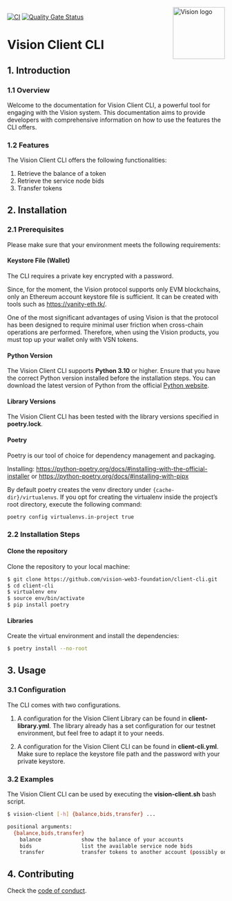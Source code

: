 <img src="https://raw.githubusercontent.com/vision-web3-foundation/client-cli/img/vision-logo-full.svg" alt="Vision logo" align="right" width="120" />

[![CI](https://github.com/vision-web3-foundation/client-cli/actions/workflows/ci.yaml/badge.svg?branch=main)](https://github.com/vision-web3-foundation/client-cli/actions/workflows/ci.yaml) 
[![Quality Gate Status](https://sonarcloud.io/api/project_badges/measure?project=vision-web3-foundation_client-cli2&metric=alert_status)](https://sonarcloud.io/summary/new_code?id=vision-web3-foundation_client-cli2)

# Vision Client CLI

## 1. Introduction

### 1.1 Overview

Welcome to the documentation for Vision Client CLI, a powerful tool for engaging with the Vision system. This documentation aims to provide developers with comprehensive information on how to use the features the CLI offers.

### 1.2 Features

The Vision Client CLI offers the following functionalities:

1. Retrieve the balance of a token
2. Retrieve the service node bids
3. Transfer tokens


## 2. Installation

### 2.1  Prerequisites

Please make sure that your environment meets the following requirements:

#### Keystore File (Wallet)

The CLI requires a private key encrypted with a password.

Since, for the moment, the Vision protocol supports only EVM blockchains, only an Ethereum account keystore file is sufficient. It can be created with tools such as https://vanity-eth.tk/.

One of the most significant advantages of using Vision is that the protocol has been designed to require minimal user friction when cross-chain operations are performed. Therefore, when using the Vision products, you must top up your wallet only with VSN tokens.

#### Python Version

The Vision Client CLI supports **Python 3.10** or higher. Ensure that you have the correct Python version installed before the installation steps. You can download the latest version of Python from the official [Python website](https://www.python.org/downloads/).

#### Library Versions

The Vision Client CLI has been tested with the library versions specified in **poetry.lock**.

#### Poetry

Poetry is our tool of choice for dependency management and packaging.

Installing: 
https://python-poetry.org/docs/#installing-with-the-official-installer
or
https://python-poetry.org/docs/#installing-with-pipx

By default poetry creates the venv directory under ```{cache-dir}/virtualenvs```. If you opt for creating the virtualenv inside the project’s root directory, execute the following command:

```bash
poetry config virtualenvs.in-project true
```

### 2.2  Installation Steps

#### Clone the repository

Clone the repository to your local machine:

```bash
$ git clone https://github.com/vision-web3-foundation/client-cli.git
$ cd client-cli
$ virtualenv env
$ source env/bin/activate
$ pip install poetry
```

#### Libraries

Create the virtual environment and install the dependencies:

```bash
$ poetry install --no-root
```

## 3. Usage

### 3.1 Configuration

The CLI comes with two configurations.

1. A configuration for the Vision Client Library can be found in **client-library.yml**.
The library already has a set configuration for our testnet environment, but feel free to adapt it to your needs.

2. A configuration for the Vision Client CLI can be found in **client-cli.yml**. Make sure to replace the keystore file path and the password with your private keystore.

### 3.2 Examples

The Vision Client CLI can be used by executing the **vision-client.sh** bash script.

```bash
$ vision-client [-h] {balance,bids,transfer} ...

positional arguments:
  {balance,bids,transfer}
    balance             show the balance of your accounts
    bids                list the available service node bids
    transfer            transfer tokens to another account (possibly on another blockchain)
```

## 4. Contributing

Check the [code of conduct](CODE_OF_CONDUCT.md).
